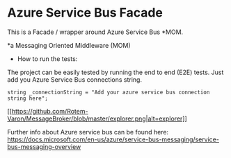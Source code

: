 # Azure Service Bus Facade

This is a Facade / wrapper around Azure Service Bus *MOM. 

*a Messaging Oriented Middleware (MOM)

- How to run the tests:

The project can be easily tested by running the end to end (E2E) tests. Just add you Azure Service Bus connections string.

    string _connectionString = "Add your azure service bus connection string here";

[[https://github.com/Rotem-Varon/MessageBroker/blob/master/explorer.png|alt=explorer]]

Further info about Azure service bus can be found here:
https://docs.microsoft.com/en-us/azure/service-bus-messaging/service-bus-messaging-overview
